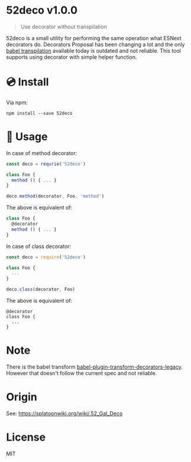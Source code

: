 # 52deco v1.0.0

> Use decorator without transpilation

52deco is a small utility for performing the same operation what ESNext decorators do. Decorators Proposal has been changing a lot and the only [babel transpilation][babel-plugin-transform-decorators-legacy] available today is outdated and not reliable. This tool supports using decorator with simple helper function.

# :cd: Install

Via npm:

    npm install --save 52deco

# :book: Usage

In case of method decorator:

```js
const deco = requrie('52deco')

class Foo {
  method () { ... }
}

deco.method(decorator, Foo, 'method')
```

The above is equivalent of:

```js
class Foo {
  @decorator
  method () { ... }
}
```

In case of class decorator:

```js
const deco = require('52deco')

class Foo {
  ...
}

deco.class(decorator, Foo)
```

The above is equivalent of:

```
@decorator
class Foo {
  ...
}
```

# Note

There is the babel transform [babel-plugin-transform-decorators-legacy][]. However that doesn't follow the current spec and not reliable.

# Origin

See: https://splatoonwiki.org/wiki/.52_Gal_Deco

# License

MIT

[babel-plugin-transform-decorators-legacy]: https://npm.im/babel-plugin-transform-decorators-legacy

